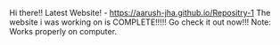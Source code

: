 Hi there!!
Latest Website! - https://aarush-jha.github.io/Repositry-1
The website i was working on is COMPLETE!!!!! Go check it out now!!!
Note: Works properly on computer.
